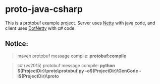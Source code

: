 # proto-java-csharp

This is a protobuf example project. Server uses [Netty](https://github.com/netty/netty) with java code, and client uses [DotNetty](https://github.com/Azure/DotNetty) with c# code.

## Notice:
> maven protobuf message compile: **protobuf:compile**

> c# (vs2015) protobuf message compile: **python $(ProjectDir)\proto\protobuf.py -o$(ProjectDir)\GenCode -i$(ProjectDir)\proto**